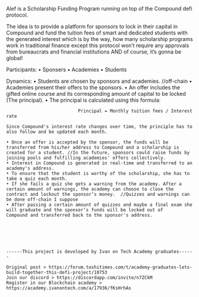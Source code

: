 Alef is a Scholarship Funding Program running on top of the Compound defi protocol.

The idea is to provide a platform for sponsors to lock in their capital in Compound and fund the tuition fees of smart and dedicated students with the generated interest which is by the way, how many scholarship programs work in traditional finance except this protocol won’t require any approvals from bureaucrats and financial institutions AND of course, it’s gonna be global!

Participants:
    • Sponsers
    • Academies 
    • Students
 
Dynamics: 
    • Students are chosen by sponsors and academies. //off-chain
    • Academies present their offers to the sponsors.
    • An offer includes the gifted online course and its corresponding amount of capital to be locked (The principal).
    • The principal is calculated using this formula:
    
                               Principal = Monthly tuition fees / Interest rate
                               
    Since Compound's interest rate changes over time, the principle has to also follow and be updated each month.
    
    • Once an offer is accepted by the sponsor, the funds will be transferred from his/her address to Compound and a scholarship is           created for a student. //In the future, sponsors could raise funds by joining pools and fulfilling academies' offers collectively.
    • Interest in Compound is generated in real-time and transferred to an academy's address.
    • To ensure that the student is worthy of the scholarship, she has to take a quiz each month.
    • If she fails a quiz she gets a warning from the academy. After a certain amount of warnings, the academy can choose to close the           contract and lockout the sponsor’s money.  //Quizzes and warnings can be done off-chain I suppose
    • After passing a certain amount of quizzes and maybe a final exam she will graduate and the sponsor’s funds will be locked out of         Compound and transferred back to the sponsor's address.
    
    
    
    
    
    
    ------This project is developed by Ivan on Tech Academy graduates------
    
    Original post > https://forum.toshitimes.com/t/academy-graduates-lets-build-together-this-defi-project/10753
    Join our discord > https://discordapp.com/invite/n7ZCkM
    Register in our Blockchain academy > https://academy.ivanontech.com/a/17936/fKsHrhAs
    
    
    
    
    
